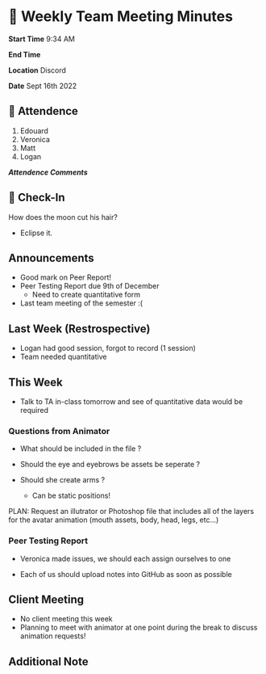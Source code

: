 # 🚀 Weekly Team Meeting Minutes

**Start Time** 9:34 AM

**End Time** 

**Location** Discord

**Date** Sept 16th 2022

## 👋 Attendence

1. Edouard
2. Veronica
3. Matt
4. Logan

***Attendence Comments***

## 🧸 Check-In

How does the moon cut his hair?

- Eclipse it.

## Announcements

- Good mark on Peer Report!
- Peer Testing Report due 9th of December
  - Need to create quantitative form
- Last team meeting of the semester :(

## Last Week (Restrospective)

- Logan had good session, forgot to record (1 session)
- Team needed quantitative

## This Week  
  
- Talk to TA in-class tomorrow and see of quantitative data would be required

### Questions from Animator

- What should be included in the file ?
  
- Should the eye and eyebrows be assets be seperate ?

- Should she create arms ?
  - Can be static positions!

PLAN: Request an illutrator or Photoshop file that includes all of the layers for the avatar animation (mouth assets, body, head, legs, etc...)

### Peer Testing Report

- Veronica made issues, we should each assign ourselves to one

- Each of us should upload notes into GitHub as soon as possible

## Client Meeting

- No client meeting this week
- Planning to meet with animator at one point during the break to discuss animation requests!

## Additional Note